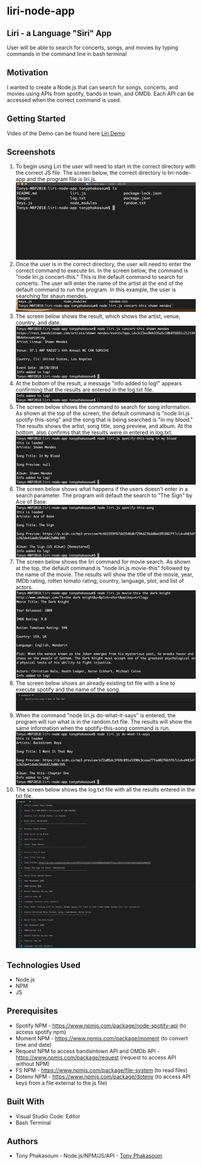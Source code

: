 # liri-node-app
## Liri - a Language "Siri" App
User will be able to search for concerts, songs, and movies by typing commands in the command line in bash terminal
## Motivation
I wanted to create a Node.js that can search for songs, concerts, and movies using APIs from spotify, bands in town, and OMDb. Each API can be accessed when the correct command is used.
## Getting Started
Video of the Demo can be found here [Liri Demo](https://drive.google.com/file/d/1rmIWs3ArtYzaD41XdEAGUPTrhxCwBvuM/view?usp=sharing)
## Screenshots
1. To begin using Liri the user will need to start in the correct directory with the correct JS file. The screen below, the correct directory is liri-node-app and the program file is liri.js.
![Image of question screen](https://github.com/tonyphak/liri-node-app/blob/master/images/Correct%20folder%20with%20js%20app.png)
2. Once the user is in the correct directory, the user will need to enter the correct command to execute liri. In the screen below, the command is "node liri.js concert-this." This is the default command to search for concerts. The user will enter the name of the artist at the end of the default command to run the program. In this example, the user is searching for shaun mendes.
![Image correct answer screen](https://github.com/tonyphak/liri-node-app/blob/master/images/concert-this%20and%20search%20word.png)
3. The screen below shows the result, which shows the artist, venue, country, and date.
![Image of wrong answer screen](https://github.com/tonyphak/liri-node-app/blob/master/images/concert-this%20results.png)
4. At the bottom of the result, a message "info added to log!" appears confirming that the results are entered in the log.txt file.
![Image of out of time screen](https://github.com/tonyphak/liri-node-app/blob/master/images/concert-this%20log%20txt.png)
5. The screen below shows the command to search for song information. As shown at the top of the screen, the default command is "node liri.js spotify-this-song" and the song that is being searched is "in my blood." The results shows the artist, song title, song preview, and album. At the bottom, also confirms that the results were in entered in log.txt.
![Image of scoreboard screen](https://github.com/tonyphak/liri-node-app/blob/master/images/spotify-this-song%20result.png)
6. The screen below shows what happens if the users doesn't enter in a search parameter. The program will default the search to "The Sign" by Ace of Base.
![Image of question screen](https://github.com/tonyphak/liri-node-app/blob/master/images/spotify-this-song%20default%20result.png)
7. The screen below shows the liri command for movie search. As shown at the top, the default command is "node liri.js movie-this" followed by the name of the movie. The results will show the title of the movie, year, IMDb rating, rotten tomato rating, country, language, plot, and list of actors.
![Image correct answer screen](https://github.com/tonyphak/liri-node-app/blob/master/images/movie-this%20result.png)
8. The screen below shows an already existing txt file with a line to execute spotify and the name of the song.
![Image of wrong answer screen](https://github.com/tonyphak/liri-node-app/blob/master/images/random-txt.png)
9. When the command "node liri.js do-what-it-says" is entered, the program will run what is in the random.txt file. The results will show the same information when the spotify-this-song command is run.
![Image of out of time screen](https://github.com/tonyphak/liri-node-app/blob/master/images/do-what-it-says%20result.png)
10. The screen below shows the log.txt file with all the results entered in the txt file.
![Image of scoreboard screen](https://github.com/tonyphak/liri-node-app/blob/master/images/log%20txt%20all%20results.png)
## Technologies Used
* Node.js
* NPM
* JS
## Prerequisites
* Spotify NPM - https://www.npmjs.com/package/node-spotify-api (to access spotify npm)
* Moment NPM - https://www.npmjs.com/package/moment (to convert time and date)
* Request NPM to access bandsintown API and OMDb API - https://www.npmjs.com/package/request (request to access API without NPM)
* FS NPM - https://www.npmjs.com/package/file-system (to read files)
* Dotenv NPM - https://www.npmjs.com/package/dotenv (to access API keys from a file external to the js file)
## Built With
* Visual Studio Code: Editor
* Bash Terminal
## Authors
* Tony Phakasoum - Node.js/NPM/JS/API   - [Tony Phakasoum](https://github.com/tonyphak)


